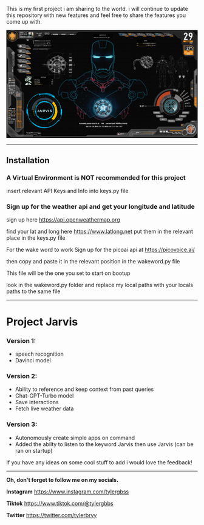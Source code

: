This is my first project i am sharing to the world. 
i will continue to update this repository with new 
features and feel free to share the features you 
come up with.

![Iron Man](ironman.png)
__________________________________________________

## Installation

### A Virtual Environment is NOT recommended for this project
insert relevant API Keys and Info into keys.py file

### Sign up for the weather api and get your longitude and latitude
sign up here https://api.openweathermap.org

find your lat and long here https://www.latlong.net
put them in the relevant place in the keys.py file

For the wake word to work
Sign up for the picoai api at https://picovoice.ai/

then copy and paste it in the relevant position in the wakeword.py file

This file will be the one you set to start on bootup 

look in the wakeword.py folder and replace my local paths with your locals paths to the same file


__________________________________________________

# Project Jarvis

### Version 1:

- speech recognition
- Davinci model

### Version 2: 

- Ability to reference and keep context from past queries
- Chat-GPT-Turbo model
- Save interactions
- Fetch live weather data

### Version 3: 

- Autonomously create simple apps on command
- Added the abilty to listen to the keyword Jarvis then use Jarvis (can be ran on startup)


If you have any ideas on some cool stuff to add i would love the feedback!

__________________________________________________

**Oh, don't forget to follow me on my socials.**

**Instagram**
https://www.instagram.com/tylergbss

**Tiktok**
https://www.tiktok.com/@tylergbbs

**Twitter**
https://twitter.com/tylerbryy 


